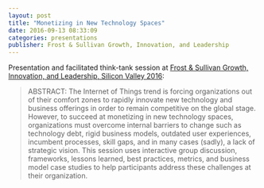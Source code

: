 ```yaml
---
layout: post
title: "Monetizing in New Technology Spaces"
date: 2016-09-13 08:33:09
categories: presentations
publisher: Frost & Sullivan Growth, Innovation, and Leadership
---
```


Presentation and facilitated think-tank session at [Frost & Sullivan Growth, Innovation, and Leadership, Silicon Valley 2016](http://ww2.frost.com/event/calendar/transformational-growth-strategies-future-proof-your-business/):

> ABSTRACT: The Internet of Things trend is forcing organizations out of their comfort zones to rapidly innovate new technology and business offerings in order to remain competitive on the global stage. However, to succeed at monetizing in new technology spaces, organizations must overcome internal barriers to change such as technology debt, rigid business models, outdated user experiences, incumbent processes, skill gaps, and in many cases (sadly), a lack of strategic vision. This session uses interactive group discussion, frameworks, lessons learned, best practices, metrics, and business model case studies to help participants address these challenges at their organization.

